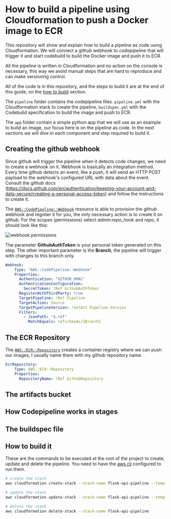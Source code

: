 # How to build a pipeline using Cloudformation to push a Docker image to ECR

This repository will show and explain how to build a pipeline as code using Cloudformation. We will connect a github webhook to codepipeline that will trigger it and start codebuild to build the Docker image and push it to ECR.

All the pipeline is written in Cloudformation and no action on the console is necessary, this way we avoid manual steps that are hard to reproduce and can make versioning control.

All of the code is in this repository, and the steps to build it are at the end of this guide, on the [how to build](https://github.com/caiocsgomes/image-pipeline-cloudformation#the-ecr-repository) section.

The `pipeline` folder contains the codepipeline files. `pipeline.yml` with the Cloudformation stack to create the pipeline, `buildspec.yml` with the Codebuild specification to build the image and push to ECR.

The `app` folder contain a simple python app that we will use as an example to build an image, our focus here is on the pipeline as code. In the next sections we will dive in each component and step required to build it.

## Creating the github webhook

Since github will trigger the pipeline when it detects code changes, we need to create a webhook on it. Webhook is basically an integration method. Every time github detects an event, like a push, it will send an HTTP POST payload to the webhook's configured URL with data about the event. Consult the github docs (https://docs.github.com/en/authentication/keeping-your-account-and-data-secure/creating-a-personal-access-token) and follow the instructions to create it.

The [`AWS::CodePipeline::Webhook`](https://docs.aws.amazon.com/AWSCloudFormation/latest/UserGuide/aws-resource-codepipeline-webhook.html) resource is able to provision the github webhook and register it for you, the only necessary action is to create it on github. For the scopes (permissions) select *admin:repo_hook* and *repo*, it should look like this:

![webhook permissions](https://github.com/caiocsgomes/image-pipeline-cloudformation/blob/media/webhook_permission.png)

The parameter **GithubAuthToken** is your personal token generated on this step. The other important parameter is the **Branch**, the pipeline will trigger with changes to this branch only.

``` yml
Webhook:
    Type: "AWS::CodePipeline::Webhook"
    Properties:
      Authentication: "GITHUB_HMAC"
      AuthenticationConfiguration:
        SecretToken: !Ref GithubAuthToken
      RegisterWithThirdParty: true
      TargetPipeline: !Ref Pipeline
      TargetAction: Source
      TargetPipelineVersion: !GetAtt Pipeline.Version
      Filters:
        - JsonPath: "$.ref"
          MatchEquals: refs/heads/{Branch}
```
## The ECR Repository

The [`AWS::ECR::Repository`](https://docs.aws.amazon.com/AWSCloudFormation/latest/UserGuide/aws-resource-ecr-repository.html) creates a container registry where we can push our images, I usually name them with my github repository name.

``` yml
EcrRepository:
    Type: AWS::ECR::Repository
    Properties:
      RepositoryName: !Ref GithubRepository
```

## The artifacts bucket

## How Codepipeline works in stages

## The buildspec file

## How to build it

These are the commands to be executed at the root of the project to create, update and delete the pipeline. You need to have the [aws cli](https://docs.aws.amazon.com/cli/latest/userguide/cli-chap-configure.html) configured to run them.

```bash
# create the stack
aws cloudformation create-stack --stack-name flask-api-pipeline --template-body file://pipeline/pipeline.yml  --parameters file://pipeline/parameters-dev.json --capabilities CAPABILITY_IAM
```

```bash
# update the stack
aws cloudformation update-stack --stack-name flask-api-pipeline --template-body file://pipeline/pipeline.yml  --parameters file://pipeline/parameters-dev.json --capabilities CAPABILITY_IAM
```

```bash
# delete the stack
aws cloudformation delete-stack --stack-name flask-api-pipeline
```

